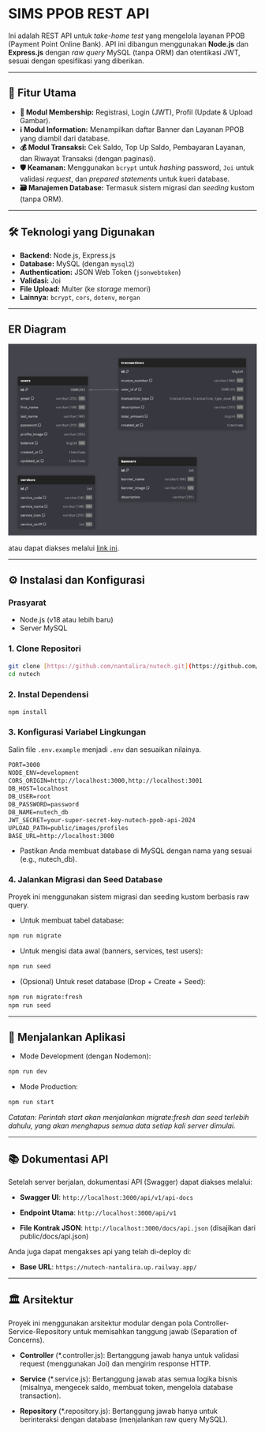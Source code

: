 # SIMS PPOB REST API

Ini adalah REST API untuk _take-home test_ yang mengelola layanan PPOB (Payment Point Online Bank). API ini dibangun menggunakan **Node.js** dan **Express.js** dengan _raw query_ MySQL (tanpa ORM) dan otentikasi JWT, sesuai dengan spesifikasi yang diberikan.

---

## 🚀 Fitur Utama

-   **🔐 Modul Membership:** Registrasi, Login (JWT), Profil (Update & Upload Gambar).
-   **ℹ️ Modul Information:** Menampilkan daftar Banner dan Layanan PPOB yang diambil dari database.
-   **💰 Modul Transaksi:** Cek Saldo, Top Up Saldo, Pembayaran Layanan, dan Riwayat Transaksi (dengan paginasi).
-   **🛡️ Keamanan:** Menggunakan `bcrypt` untuk _hashing_ password, `Joi` untuk validasi _request_, dan _prepared statements_ untuk kueri database.
-   **🗃️ Manajemen Database:** Termasuk sistem migrasi dan _seeding_ kustom (tanpa ORM).

---

## 🛠️ Teknologi yang Digunakan

-   **Backend:** Node.js, Express.js
-   **Database:** MySQL (dengan `mysql2`)
-   **Authentication:** JSON Web Token (`jsonwebtoken`)
-   **Validasi:** Joi
-   **File Upload:** Multer (ke _storage_ memori)
-   **Lainnya:** `bcrypt`, `cors`, `dotenv`, `morgan`

---

## ER Diagram

![ER Diagram](./er-diagram.png)

atau dapat diakses melalui [link ini](https://dbdiagram.io/d/nutech-integrasi-685ff456f413ba35084eca17).

---

## ⚙️ Instalasi dan Konfigurasi

### Prasyarat

-   Node.js (v18 atau lebih baru)
-   Server MySQL

### 1. Clone Repositori

```bash
git clone [https://github.com/nantalira/nutech.git](https://github.com/nantalira/nutech.git)
cd nutech
```

### 2. Instal Dependensi

```bash
npm install
```

### 3. Konfigurasi Variabel Lingkungan

Salin file `.env.example` menjadi `.env` dan sesuaikan nilainya.

```env
PORT=3000
NODE_ENV=development
CORS_ORIGIN=http://localhost:3000,http://localhost:3001
DB_HOST=localhost
DB_USER=root
DB_PASSWORD=password
DB_NAME=nutech_db
JWT_SECRET=your-super-secret-key-nutech-ppob-api-2024
UPLOAD_PATH=public/images/profiles
BASE_URL=http://localhost:3000
```

-   Pastikan Anda membuat database di MySQL dengan nama yang sesuai (e.g., nutech_db).

### 4. Jalankan Migrasi dan Seed Database

Proyek ini menggunakan sistem migrasi dan seeding kustom berbasis raw query.

-   Untuk membuat tabel database:

```bash
npm run migrate
```

-   Untuk mengisi data awal (banners, services, test users):

```bash
npm run seed
```

-   (Opsional) Untuk reset database (Drop + Create + Seed):

```bash
npm run migrate:fresh
npm run seed
```

---

## 🚀 Menjalankan Aplikasi

-   Mode Development (dengan Nodemon):

```bash
npm run dev
```

-   Mode Production:

```bash
npm run start
```

_Catatan: Perintah start akan menjalankan migrate:fresh dan seed terlebih dahulu, yang akan menghapus semua data setiap kali server dimulai._

---

## 📚 Dokumentasi API

Setelah server berjalan, dokumentasi API (Swagger) dapat diakses melalui:

-   **Swagger UI**: `http://localhost:3000/api/v1/api-docs`

-   **Endpoint Utama**: `http://localhost:3000/api/v1`

-   **File Kontrak JSON**: `http://localhost:3000/docs/api.json` (disajikan dari public/docs/api.json)

Anda juga dapat mengakses api yang telah di-deploy di:

-   **Base URL**: `https://nutech-nantalira.up.railway.app/`

---

## 🏛️ Arsitektur

Proyek ini menggunakan arsitektur modular dengan pola Controller-Service-Repository untuk memisahkan tanggung jawab (Separation of Concerns).

-   **Controller** (\*.controller.js): Bertanggung jawab hanya untuk validasi request (menggunakan Joi) dan mengirim response HTTP.

-   **Service** (\*.service.js): Bertanggung jawab atas semua logika bisnis (misalnya, mengecek saldo, membuat token, mengelola database transaction).

-   **Repository** (\*.repository.js): Bertanggung jawab hanya untuk berinteraksi dengan database (menjalankan raw query MySQL).
